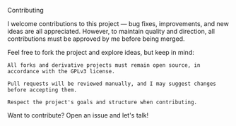 Contributing

I welcome contributions to this project — bug fixes, improvements, and new ideas are all appreciated. However, to maintain quality and direction, all contributions must be approved by me before being merged.

Feel free to fork the project and explore ideas, but keep in mind:

    All forks and derivative projects must remain open source, in accordance with the GPLv3 license.

    Pull requests will be reviewed manually, and I may suggest changes before accepting them.

    Respect the project's goals and structure when contributing.

Want to contribute? Open an issue and let's talk!
